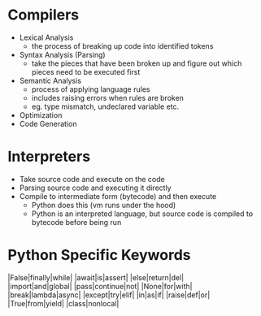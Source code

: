 # Compilers
- Lexical Analysis
    - the process of breaking up code into identified tokens
- Syntax Analysis (Parsing)
    - take the pieces that have been broken up and figure out which pieces need to be executed first
- Semantic Analysis
    - process of applying language rules 
    - includes raising errors when rules are broken
    - eg. type mismatch, undeclared variable etc.
- Optimization
- Code Generation

# Interpreters
- Take source code and execute on the code
- Parsing source code and executing it directly
- Compile to intermediate form (bytecode) and then execute
    - Python does this (vm runs under the hood)
    - Python is an interpreted language, but source code is compiled to bytecode before being run

# Python Specific Keywords
|False|finally|while|
|await|is|assert|
|else|return|del|   
|import|and|global|
|pass|continue|not|
|None|for|with|
|break|lambda|async|
|except|try|elif|
|in|as|if|
|raise|def|or|
|True|from|yield|
|class|nonlocal|